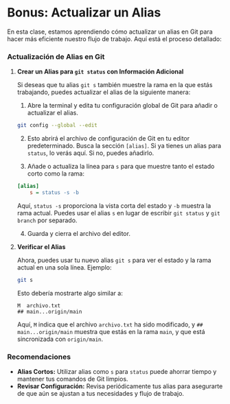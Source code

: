 # Bonus: Actualizar un Alias

En esta clase, estamos aprendiendo cómo actualizar un alias en Git para hacer más eficiente nuestro flujo de trabajo. Aquí está el proceso detallado:

### Actualización de Alias en Git

1. **Crear un Alias para `git status` con Información Adicional**

   Si deseas que tu alias `git s` también muestre la rama en la que estás trabajando, puedes actualizar el alias de la siguiente manera:

   1. Abre la terminal y edita tu configuración global de Git para añadir o actualizar el alias.
   
   ```bash
   git config --global --edit
   ```

   2. Esto abrirá el archivo de configuración de Git en tu editor predeterminado. Busca la sección `[alias]`. Si ya tienes un alias para `status`, lo verás aquí. Si no, puedes añadirlo.

   3. Añade o actualiza la línea para `s` para que muestre tanto el estado corto como la rama:

   ```ini
   [alias]
       s = status -s -b
   ```

   Aquí, `status -s` proporciona la vista corta del estado y `-b` muestra la rama actual. Puedes usar el alias `s` en lugar de escribir `git status` y `git branch` por separado.

   4. Guarda y cierra el archivo del editor.

2. **Verificar el Alias**

   Ahora, puedes usar tu nuevo alias `git s` para ver el estado y la rama actual en una sola línea. Ejemplo:

   ```bash
   git s
   ```

   Esto debería mostrarte algo similar a:

   ```
   M  archivo.txt
   ## main...origin/main
   ```

   Aquí, `M` indica que el archivo `archivo.txt` ha sido modificado, y `## main...origin/main` muestra que estás en la rama `main`, y que está sincronizada con `origin/main`.

### Recomendaciones

- **Alias Cortos:** Utilizar alias como `s` para `status` puede ahorrar tiempo y mantener tus comandos de Git limpios.
- **Revisar Configuración:** Revisa periódicamente tus alias para asegurarte de que aún se ajustan a tus necesidades y flujo de trabajo.